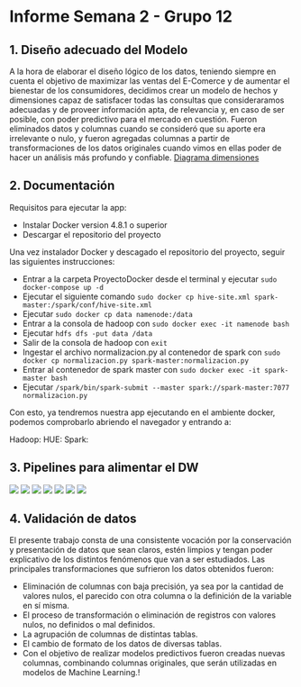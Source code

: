 # **Informe Semana 2 - Grupo 12**

## **1. Diseño adecuado del Modelo**
  A la hora de elaborar el diseño lógico de los datos, teniendo siempre en cuenta el objetivo de maximizar las ventas del E-Comerce y de aumentar el bienestar de los consumidores, decidimos crear un modelo de hechos y dimensiones capaz de satisfacer todas las consultas que consideraramos adecuadas y de proveer información apta, de relevancia y, en caso de ser posible, con poder predictivo para el mercado en cuestión. Fueron eliminados datos y columnas cuando se consideró que su aporte era irrelevante o nulo, y fueron agregadas columnas a partir de transformaciones de los datos originales cuando vimos en ellas poder de hacer un análisis más profundo y confiable.
  [Diagrama dimensiones](https://user-images.githubusercontent.com/99231030/179021043-2ffed5d8-f134-4eac-a795-06a3c57a54b6.jpg)
  
## **2. Documentación**
Requisitos para ejecutar la app:
- Instalar Docker version 4.8.1 o superior [](https://www.docker.com/products/docker-desktop/)
- Descargar el repositorio del proyecto

Una vez instalador Docker y descagado el repositorio del proyecto, seguir las siguientes instrucciones:
- Entrar a la carpeta ProyectoDocker desde el terminal y ejecutar `sudo docker-compose up -d`
- Ejecutar el siguiente comando `sudo docker cp hive-site.xml spark-master:/spark/conf/hive-site.xml`
- Ejecutar `sudo docker cp data namenode:/data`
- Entrar a la consola de hadoop con `sudo docker exec -it namenode bash` 
- Ejecutar `hdfs dfs -put data /data`
- Salir de la consola de hadoop con `exit`
- Ingestar el archivo normalizacion.py al contenedor de spark con `sudo docker cp normalizacion.py spark-master:normalizacion.py`
- Entrar al contenedor de spark master con `sudo docker exec -it spark-master bash`
- Ejecutar `/spark/bin/spark-submit --master spark://spark-master:7077 normalizacion.py`

Con esto, ya tendremos nuestra app ejecutando en el ambiente docker, podemos comprobarlo abriendo el navegador y entrando a:

Hadoop:  [](http://localhost:9870)
HUE: [](http://localhost:8888)
Spark: [](http://localhost:8080)



## **3. Pipelines para alimentar el DW**
![](/librerias.png)
![](/ingesta.png)
![](/orderItems.png)
![](/CLOSED_DEALS.png)
![](/payments.png)
![](/products.png)
![](/carga.png)

## **4. Validación de datos**
  El presente trabajo consta de una consistente vocación por la conservación y presentación de datos que sean claros, estén limpios y tengan poder explicativo de los distintos fenómenos que van a ser estudiados. 
   Las principales transformaciones que sufrieron los datos obtenidos fueron:
   - Eliminación de columnas con baja precisión, ya sea por la cantidad de valores nulos, el parecido con otra columna o la definición de la variable en sí misma.
   - El proceso de transformación o eliminación de registros con valores nulos, no definidos o mal definidos.
   - La agrupación de columnas de distintas tablas.
   - El cambio de formato de los datos de diversas tablas.
   - Con el objetivo de realizar modelos predictivos fueron creadas nuevas columnas, combinando columnas originales, que serán utilizadas en modelos de Machine Learning.!
